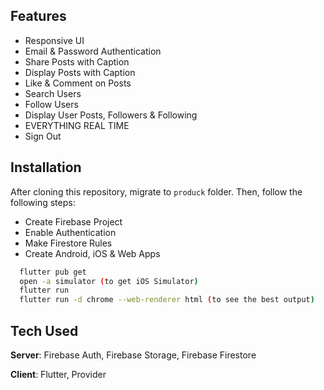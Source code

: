 ## Features
- Responsive UI
- Email & Password Authentication
- Share Posts with Caption
- Display Posts with Caption
- Like & Comment on Posts
- Search Users
- Follow Users
- Display User Posts, Followers & Following
- EVERYTHING REAL TIME
- Sign Out


## Installation
After cloning this repository, migrate to ```produck``` folder. Then, follow the following steps:
- Create Firebase Project
- Enable Authentication
- Make Firestore Rules
- Create Android, iOS & Web Apps
```bash
  flutter pub get
  open -a simulator (to get iOS Simulator)
  flutter run
  flutter run -d chrome --web-renderer html (to see the best output)
```

## Tech Used
**Server**: Firebase Auth, Firebase Storage, Firebase Firestore

**Client**: Flutter, Provider


